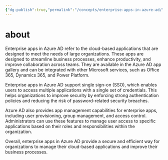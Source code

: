```yaml
---
{"dg-publish":true,"permalink":"/concepts/enterprise-apps-in-azure-ad/","tags":["public","ai","office365","azuread"],"noteIcon":"1","created":"","updated":""}
---
```



# about

Enterprise apps in Azure AD refer to the cloud-based applications that are designed to meet the needs of large organizations. These apps are designed to streamline business processes, enhance productivity, and improve collaboration across teams. They are available in the Azure AD app gallery and can be integrated with other Microsoft services, such as Office 365, Dynamics 365, and Power Platform.

Enterprise apps in Azure AD support single sign-on (SSO), which enables users to access multiple applications with a single set of credentials. This helps organizations to improve security by enforcing strong authentication policies and reducing the risk of password-related security breaches.

Azure AD also provides app management capabilities for enterprise apps, including user provisioning, group management, and access control. Administrators can use these features to manage user access to specific applications based on their roles and responsibilities within the organization.

Overall, enterprise apps in Azure AD provide a secure and efficient way for organizations to manage their cloud-based applications and improve their business processes.